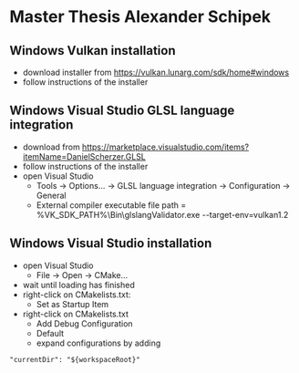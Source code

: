 # Master Thesis Alexander Schipek

## Windows Vulkan installation

- download installer from https://vulkan.lunarg.com/sdk/home#windows
- follow instructions of the installer

## Windows Visual Studio GLSL language integration

- download from https://marketplace.visualstudio.com/items?itemName=DanielScherzer.GLSL
- follow instructions of the installer
- open Visual Studio
    - Tools -> Options... -> GLSL language integration -> Configuration -> General
    - External compiler executable file path = %VK_SDK_PATH%\Bin\glslangValidator.exe --target-env=vulkan1.2

## Windows Visual Studio installation

- open Visual Studio
    - File -> Open -> CMake...
- wait until loading has finished
- right-click on CMakelists.txt:
    - Set as Startup Item
- right-click on CMakelists.txt
    - Add Debug Configuration
    - Default
    - expand configurations by adding
```
"currentDir": "${workspaceRoot}"
```
